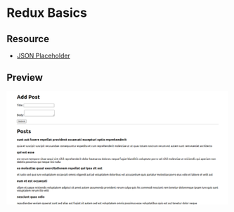 # Redux Basics

## Resource

- [JSON Placeholder](https://jsonplaceholder.typicode.com/)

## Preview

![Preview](preview.png)
